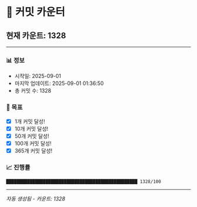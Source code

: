 # 🔢 커밋 카운터

## 현재 카운트: 1328

---

### 📊 정보
- 시작일: 2025-09-01
- 마지막 업데이트: 2025-09-01 01:36:50
- 총 커밋 수: 1328

### 🎯 목표
- [x] 1개 커밋 달성!
- [x] 10개 커밋 달성!
- [x] 50개 커밋 달성!
- [x] 100개 커밋 달성!
- [x] 365개 커밋 달성!

### 📈 진행률
```
██████████████████████████████████████████████████ 1328/100
```

---
*자동 생성됨 - 카운트: 1328*
